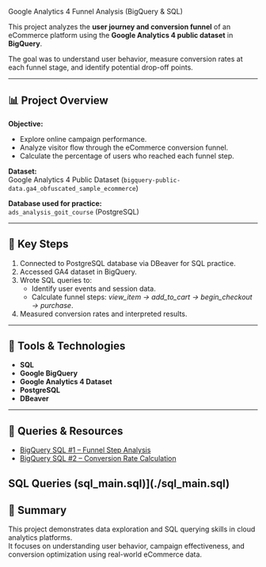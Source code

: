 Google Analytics 4 Funnel Analysis (BigQuery & SQL)

This project analyzes the **user journey and conversion funnel** of an eCommerce platform using the **Google Analytics 4 public dataset** in **BigQuery**.

The goal was to understand user behavior, measure conversion rates at each funnel stage, and identify potential drop-off points.

---

## 📊 Project Overview
**Objective:**
- Explore online campaign performance.
- Analyze visitor flow through the eCommerce conversion funnel.
- Calculate the percentage of users who reached each funnel step.

**Dataset:**  
Google Analytics 4 Public Dataset (`bigquery-public-data.ga4_obfuscated_sample_ecommerce`)

**Database used for practice:**  
`ads_analysis_goit_course` (PostgreSQL)

---

## 🧠 Key Steps
1. Connected to PostgreSQL database via DBeaver for SQL practice.  
2. Accessed GA4 dataset in BigQuery.  
3. Wrote SQL queries to:
   - Identify user events and session data.
   - Calculate funnel steps: *view_item → add_to_cart → begin_checkout → purchase*.  
4. Measured conversion rates and interpreted results.

---

## 🧰 Tools & Technologies
- **SQL**
- **Google BigQuery**
- **Google Analytics 4 Dataset**
- **PostgreSQL**
- **DBeaver**

---

## 🔗 Queries & Resources
- [BigQuery SQL #1 – Funnel Step Analysis](https://console.cloud.google.com/bigquery?sq=783479339854:6e4b170628c7445c933b1ffd44397b31)
- [BigQuery SQL #2 – Conversion Rate Calculation](https://console.cloud.google.com/bigquery?sq=783479339854:bf79ae292ffc40c088435da5cc4e2c66)

SQL Queries (sql_main.sql)](./sql_main.sql)
---

## 💬 Summary
This project demonstrates data exploration and SQL querying skills in cloud analytics platforms.  
It focuses on understanding user behavior, campaign effectiveness, and conversion optimization using real-world eCommerce data.
